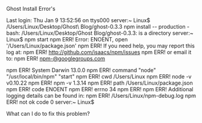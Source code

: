 Ghost Install Error's

Last login: Thu Jan  9 13:52:56 on ttys000
server:~ Linux$ /Users/Linux/Desktop/Ghost\ Blog/ghost-0.3.3 npm install -- production
-bash: /Users/Linux/Desktop/Ghost Blog/ghost-0.3.3: is a directory
server:~ Linux$ npm start
npm ERR! Error: ENOENT, open '/Users/Linux/package.json'
npm ERR! If you need help, you may report this log at:
npm ERR!     <http://github.com/isaacs/npm/issues>
npm ERR! or email it to:
npm ERR!     <npm-@googlegroups.com>

npm ERR! System Darwin 13.0.0
npm ERR! command "node" "/usr/local/bin/npm" "start"
npm ERR! cwd /Users/Linux
npm ERR! node -v v0.10.22
npm ERR! npm -v 1.3.14
npm ERR! path /Users/Linux/package.json
npm ERR! code ENOENT
npm ERR! errno 34
npm ERR! 
npm ERR! Additional logging details can be found in:
npm ERR!     /Users/Linux/npm-debug.log
npm ERR! not ok code 0
server:~ Linux$ 

What can I do to fix this problem?
